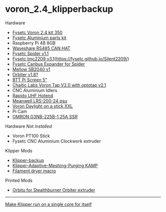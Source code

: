 # voron_2.4_klipperbackup

Hardware
- [Fysetc Voron 2.4 kit 350](https://github.com/FYSETC/FYSETC-Voron-2)
- [Fysetc Aluminium parts kit](https://github.com/FYSETC/FYSETC-VORON-2.4-R2-Pro/tree/main/2.4%20R2%20CNC%20V2.0/2.4%20R2%20CNC%20V2.0)
- Raspberry Pi 4B 8GB
 - [Waveshare RS485 CAN HAT](https://www.waveshare.com/wiki/RS485_CAN_HAT)
- [Fysetc Spider v1.1](https://github.com/FYSETC/FYSETC-SPIDER)
 - [Fysetc tmc2209 v3.1](https://github.com/FYSETC/FYSETC-TMC2209)(https://fysetc.github.io/Silent2209/)
 - [Fysetc Canbus Expander for Spider](https://github.com/FYSETC/FYSETC-SPIDER/blob/main/images/CANBUS.jpg)
- [Mellow SB2040 v1](https://mellow-3d.github.io/fly_sb2040_v1_general.html)
- [Orbiter v1.8?]()
- [BTT Pi Screen 5"](https://github.com/bigtreetech/BIGTREETECH-TouchScreenHardware/tree/master/BTT%20Pi%20TFT50%20V2.0%20Github/Hardware)
- [Chaitic Labs Voron Tap V2.0 with optotap v2.1](https://github.com/Chaoticlab/CNC-Tap-for-Voron)
- CNC Aluminium Idlers
- [Rapido UHF Hotend](https://www.phaetus.com/products/rapido-hotend?variant=45122834465045)
- [Meanwell LRS-200-24 psu](https://meanwell-ps.com/products/lrs-200-24)
- [Voron Daylight on a stick XXL](https://github.com/VoronDesign/Voron-Hardware/tree/master/Daylight)
- Pi Cam
- [OMRON G3NB-225B-1 25A SSR](https://www.omron-ap.com/products/family/3232/download/catalog.html)

Hardware *Not installed*
- Voron PT100 Stick
- Fysetc CNC Aluminium Clockwork extruder 

Klipper Mods
- [Klipper-backup](https://github.com/Staubgeborener/Klipper-Backup)
- [Klipper-Adaptive-Meshing-Purging
 KAMP]()
- [Filament dryer macro](https://gist.github.com/NameOfTheDragon/e579295549aaa19b3f41ae07b8f3cbd6#file-filament_dryer-cfg)

Printed Mods
- [Orbitu for Stealthburner Orbiter extruder](https://github.com/Saccco/VoronUsers/tree/master/printer_mods/Saccco/Orbitu)




<HR>

[Make Klipper run on a single core for itself](https://canbus.esoterical.online/troubleshooting/timeout_during_homing_probing.html#:~:text=Go%20through%20the%20steps%20in%20reverse%20order%20%28re-enable,the%20limits%20of%20what%20your%20Pi%20can%20handle.)
